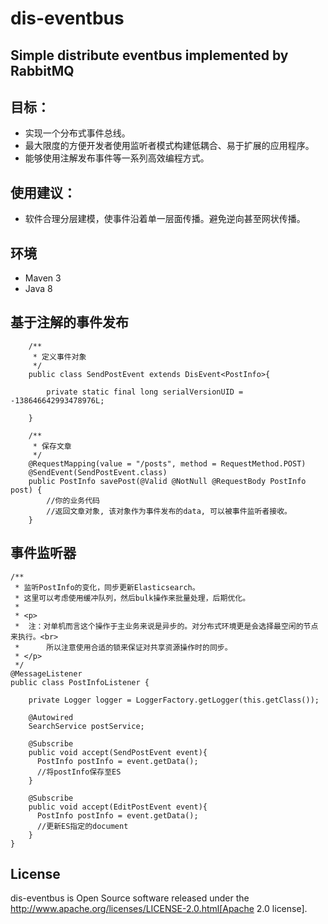 # dis-eventbus
Simple distribute eventbus implemented by RabbitMQ
- 

## 目标：
* 实现一个分布式事件总线。
* 最大限度的方便开发者使用监听者模式构建低耦合、易于扩展的应用程序。
* 能够使用注解发布事件等一系列高效编程方式。

## 使用建议：
* 软件合理分层建模，使事件沿着单一层面传播。避免逆向甚至网状传播。

## 环境

- Maven 3
- Java 8

## 基于注解的事件发布

```
	/**
	 * 定义事件对象
	 */
	public class SendPostEvent extends DisEvent<PostInfo>{

		private static final long serialVersionUID = -138646642993478976L;

	}

```

```
	/**
	 * 保存文章
	 */
	@RequestMapping(value = "/posts", method = RequestMethod.POST)
	@SendEvent(SendPostEvent.class)
	public PostInfo savePost(@Valid @NotNull @RequestBody PostInfo post) {
		//你的业务代码
		//返回文章对象, 该对象作为事件发布的data, 可以被事件监听者接收。
	}

```

## 事件监听器

```
/**
 * 监听PostInfo的变化，同步更新Elasticsearch。
 * 这里可以考虑使用缓冲队列，然后bulk操作来批量处理，后期优化。
 * 
 * <p>
 *  注：对单机而言这个操作于主业务来说是异步的。对分布式环境更是会选择最空闲的节点来执行。<br>
 *      所以注意使用合适的锁来保证对共享资源操作时的同步。
 * </p>
 */
@MessageListener
public class PostInfoListener {
	
	private Logger logger = LoggerFactory.getLogger(this.getClass());
	
	@Autowired
	SearchService postService;
	
	@Subscribe	
	public void accept(SendPostEvent event){
	  PostInfo postInfo = event.getData();	  
	  //将postInfo保存至ES
	}
	
	@Subscribe
	public void accept(EditPostEvent event){
	  PostInfo postInfo = event.getData();	  
	  //更新ES指定的document
	}
}

```


## License
dis-eventbus is Open Source software released under the
http://www.apache.org/licenses/LICENSE-2.0.html[Apache 2.0 license].
